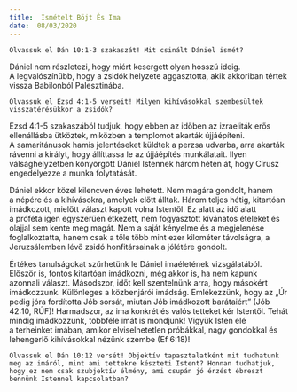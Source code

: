 ```yaml
---
title:  Ismételt Böjt És Ima
date:  08/03/2020
---
```


`Olvassuk el Dán 10:1-3 szakaszát! Mit csinált Dániel ismét?`

Dániel nem részletezi, hogy miért kesergett olyan hosszú ideig. A legvalószínűbb, hogy a zsidók helyzete aggasztotta, akik akkoriban tértek vissza Babilonból Palesztinába.

`Olvassuk el Ezsd 4:1-5 verseit! Milyen kihívásokkal szembesültek visszatérésükkor a zsidók?`

Ezsd 4:1-5 szakaszából tudjuk, hogy ebben az időben az izraeliták erős ellenállásba ütköztek, miközben a templomot akarták újjáépíteni. A samaritánusok hamis jelentéseket küldtek a perzsa udvarba, arra akarták rávenni a királyt, hogy állíttassa le az újjáépítés munkálatait. Ilyen válsághelyzetben könyörgött Dániel Istennek három héten át, hogy Círusz engedélyezze a munka folytatását.

Dániel ekkor közel kilencven éves lehetett. Nem magára gondolt, hanem a népére és a kihívásokra, amelyek előtt álltak. Három teljes hétig, kitartóan imádkozott, mielőtt választ kapott volna Istentől. Ez alatt az idő alatt a próféta igen egyszerűen étkezett, nem fogyasztott kívánatos ételeket és olajjal sem kente meg magát. Nem a saját kényelme és a megjelenése foglalkoztatta, hanem csak a tőle több mint ezer kilométer távolságra, a Jeruzsálemben lévő zsidó honfitársainak a jólétére gondolt.

Értékes tanulságokat szűrhetünk le Dániel imaéletének vizsgálatából. Először is, fontos kitartóan imádkozni, még akkor is, ha nem kapunk azonnali választ. Másodszor, időt kell szentelnünk arra, hogy másokért imádkozzunk. Különleges a közbenjárói imádság. Emlékezzünk, hogy az „Úr pedig jóra fordította Jób sorsát, miután Jób imádkozott barátaiért” (Jób 42:10, RÚF)! Harmadszor, az ima konkrét és valós tetteket kér Istentől. Tehát mindig imádkozzunk, többféle imát is mondjunk! Vigyük Isten elé a terheinket imában, amikor elviselhetetlen próbákkal, nagy gondokkal és lehengerlő kihívásokkal nézünk szembe (Ef 6:18)!

`Olvassuk el Dán 10:12 versét! Objektív tapasztalatként mit tudhatunk meg az imáról, mint ami tettekre készteti Istent? Honnan tudhatjuk, hogy ez nem csak szubjektív élmény, ami csupán jó érzést ébreszt bennünk Istennel kapcsolatban?`